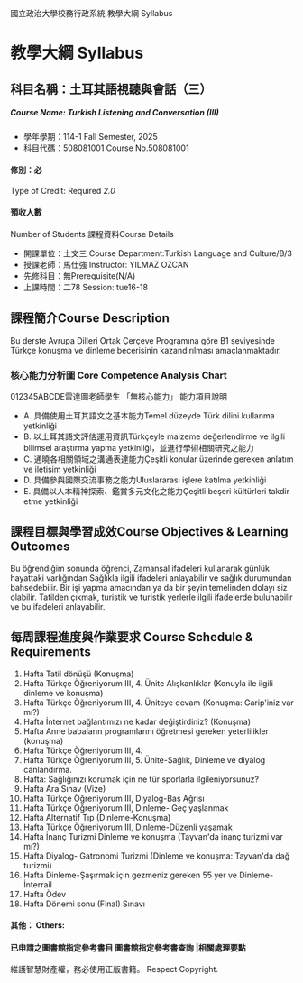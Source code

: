 國立政治大學校務行政系統 教學大綱 Syllabus
# 教學大綱 Syllabus
##  科目名稱：土耳其語視聽與會話（三）
#####  Course Name: Turkish Listening and Conversation (III)
  * 學年學期：114-1 Fall Semester, 2025 
  * 科目代碼：508081001 Course No.508081001
#### 修別：必
Type of Credit: Required 
_2.0_
#### 預收人數
Number of Students
課程資料Course Details
  * 開課單位：土文三 Course Department:Turkish Language and Culture/B/3 
  * 授課老師：馬仕強 Instructor: YILMAZ OZCAN 
  * 先修科目：無Prerequisite(N/A)
  * 上課時間：二78 Session: tue16-18
##  課程簡介Course Description
Bu derste Avrupa Dilleri Ortak Çerçeve Programına göre B1 seviyesinde Türkçe konuşma ve dinleme becerisinin kazandırılması amaçlanmaktadır.
###  核心能力分析圖 Core Competence Analysis Chart
012345ABCDE雷達圖老師學生
「無核心能力」 
能力項目說明
  * A. 具備使用土耳其語文之基本能力Temel düzeyde Türk dilini kullanma yetkinliği
  * B. 以土耳其語文評估運用資訊Türkçeyle malzeme değerlendirme ve ilgili bilimsel araştırma yapma yetkinliği，並進行學術相關研究之能力
  * C. 通曉各相關領域之溝通表達能力Çeşitli konular üzerinde gereken anlatım ve iletişim yetkinliği
  * D. 具備參與國際交流事務之能力Uluslararası işlere katılma yetkinliği
  * E. 具備以人本精神探索、鑑賞多元文化之能力Çeşitli beşeri kültürleri takdir etme yetkinliği
##  課程目標與學習成效Course Objectives & Learning Outcomes 
Bu öğrendiğim sonunda öğrenci, 
Zamansal ifadeleri kullanarak günlük hayattaki varlığından
Sağlıkla ilgili ifadeleri anlayabilir ve sağlık durumundan bahsedebilir.
Bir işi yapma amacından ya da bir şeyin temelinden dolayı siz olabilir.
Tatilden çıkmak, turistik ve turistik yerlerle ilgili ifadelerde bulunabilir ve bu ifadeleri anlayabilir.
##  每周課程進度與作業要求 Course Schedule & Requirements
  1. Hafta Tatil dönüşü (Konuşma)
  2. Hafta Türkçe Öğreniyorum III, 4. Ünite Alışkanlıklar (Konuyla ile ilgili dinleme ve konuşma)
  3. Hafta Türkçe Öğreniyorum III, 4. Üniteye devam (Konuşma: Garip'iniz var mı?)
  4. Hafta İnternet bağlantımızı ne kadar değiştirdiniz? (Konuşma)
  5. Hafta Anne babaların programlarını öğretmesi gereken yeterlilikler (konuşma)
  6. Hafta Türkçe Öğreniyorum III, 4.
  7. Hafta Türkçe Öğreniyorum III, 5. Ünite-Sağlık, Dinleme ve diyalog canlandırma.
  8. Hafta: Sağlığınızı korumak için ne tür sporlarla ilgileniyorsunuz?
  9. Hafta Ara Sınav (Vize)
  10. Hafta Türkçe Öğreniyorum III, Diyalog-Baş Ağrısı
  11. Hafta Türkçe Öğreniyorum III, Dinleme- Geç yaşlanmak
  12. Hafta Alternatif Tıp (Dinleme-Konuşma)
  13. Hafta Türkçe Öğreniyorum III, Dinleme-Düzenli yaşamak
  14. Hafta İnanç Turizmi Dinleme ve konuşma (Tayvan'da inanç turizmi var mı?)
  15. Hafta Diyalog- Gatronomi Turizmi (Dinleme ve konuşma: Tayvan'da dağ turizmi)
  16. Hafta Dinleme-Şaşırmak için gezmeniz gereken 55 yer ve Dinleme-İnterrail
  17. Hafta Ödev
  18. Hafta Dönemi sonu (Final) Sınavı
####  其他： Others:
####  已申請之圖書館指定參考書目  圖書館指定參考書查詢 |相關處理要點
維護智慧財產權，務必使用正版書籍。 Respect Copyright.